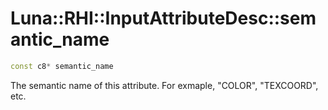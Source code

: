 # Luna::RHI::InputAttributeDesc::semantic_name

```c++
const c8* semantic_name
```

The semantic name of this attribute. For exmaple, "COLOR", "TEXCOORD", etc. 

